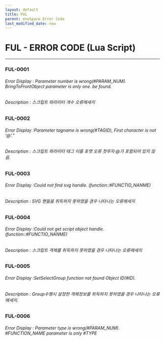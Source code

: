 ```yaml
---
layout: default
title: FUL
parent: enuSpace Error Code
last_modified_date: now
---
```

# FUL - ERROR CODE (Lua Script)

---

### FUL-0001

###### Error Display : Parameter number is wrong(#PARAM_NUM). BringToFrontObject parameter is only one. be found.

###### Description : 스크립트 파라미터 개수 오류메세지

### FUL-0002

###### Error Display :Parameter tagname is wrong(#TAGID), First character is not '@'."

###### Description : 스크립트 파라미터 태그 이름 포맷 오류 첫무자 @가 포함되어 있지 않음.

### FUL-0003

###### Error Display :Could not find svg handle. (function::#FUNCTIO_NANME)

###### Description : SVG 핸들을 취득하지 못하였을 경우 나타나는 오류메세지

### FUL-0004

###### Error Display :Could not get script object handle. (function::#FUNCTIO_NANME)

###### Description : 스크립트 객체를 취득하지 못하였을 경우 나타나는 오류메세지

### FUL-0005

###### Error Display :SetSelectGroup function not found Object ID(#ID).

###### Description : Group수행시 설정한 객체정보를 취득하지 못하였을 경우 나타나는 오류메세지.

### FUL-0006

###### Error Display : Parameter type is wrong(#PARAM_NUM). #FUNCTION_NAME parameter is only #TYPE